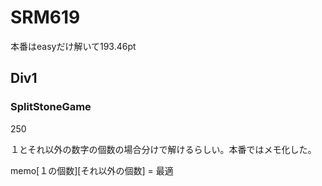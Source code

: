 # SRM619
本番はeasyだけ解いて193.46pt

## Div1

### SplitStoneGame
250

１とそれ以外の数字の個数の場合分けで解けるらしい。本番ではメモ化した。

memo\[１の個数]\[それ以外の個数] = 最適

